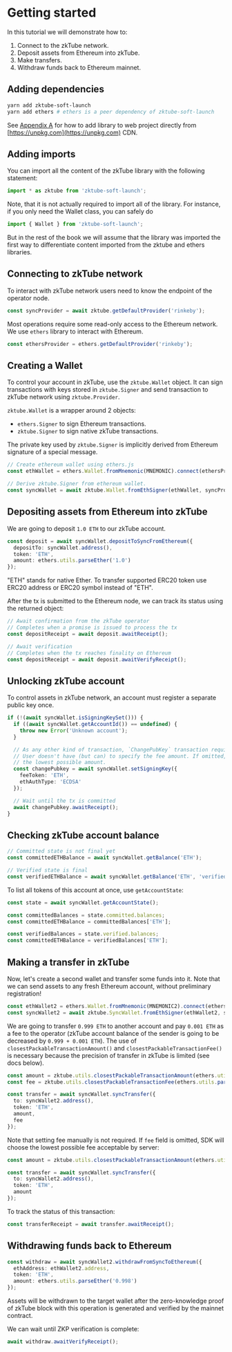 # Getting started

In this tutorial we will demonstrate how to:

1. Connect to the zkTube network.
1. Deposit assets from Ethereum into zkTube.
1. Make transfers.
1. Withdraw funds back to Ethereum mainnet.

## Adding dependencies

```bash
yarn add zktube-soft-launch
yarn add ethers # ethers is a peer dependency of zktube-soft-launch
```

See [Appendix A](browser-bundled.md) for how to add library to web project directly from
[https://unpkg.com](https://unpkg.com) CDN.

## Adding imports

You can import all the content of the zkTube library with the following statement:

```typescript
import * as zktube from 'zktube-soft-launch';
```

Note, that it is not actually required to import all of the library. For instance, if you only need the Wallet class,
you can safely do

```typescript
import { Wallet } from 'zktube-soft-launch';
```

But in the rest of the book we will assume that the library was imported the first way to differentiate content imported
from the zktube and ethers libraries.

## Connecting to zkTube network

To interact with zkTube network users need to know the endpoint of the operator node.

```typescript
const syncProvider = await zktube.getDefaultProvider('rinkeby');
```

Most operations require some read-only access to the Ethereum network. We use `ethers` library to interact with
Ethereum.

```typescript
const ethersProvider = ethers.getDefaultProvider('rinkeby');
```

## Creating a Wallet

To control your account in zkTube, use the `zktube.Wallet` object. It can sign transactions with keys stored in
`zktube.Signer` and send transaction to zkTube network using `zktube.Provider`.

`zktube.Wallet` is a wrapper around 2 objects:

- `ethers.Signer` to sign Ethereum transactions.
- `zktube.Signer` to sign native zkTube transactions.

The private key used by `zktube.Signer` is implicitly derived from Ethereum signature of a special message.

```typescript
// Create ethereum wallet using ethers.js
const ethWallet = ethers.Wallet.fromMnemonic(MNEMONIC).connect(ethersProvider);

// Derive zktube.Signer from ethereum wallet.
const syncWallet = await zktube.Wallet.fromEthSigner(ethWallet, syncProvider);
```

## Depositing assets from Ethereum into zkTube

We are going to deposit `1.0 ETH` to our zkTube account.

```typescript
const deposit = await syncWallet.depositToSyncFromEthereum({
  depositTo: syncWallet.address(),
  token: 'ETH',
  amount: ethers.utils.parseEther('1.0')
});
```

"ETH" stands for native Ether. To transfer supported ERC20 token use ERC20 address or ERC20 symbol instead of "ETH".

After the tx is submitted to the Ethereum node, we can track its status using the returned object:

```typescript
// Await confirmation from the zkTube operator
// Completes when a promise is issued to process the tx
const depositReceipt = await deposit.awaitReceipt();

// Await verification
// Completes when the tx reaches finality on Ethereum
const depositReceipt = await deposit.awaitVerifyReceipt();
```

## Unlocking zkTube account

To control assets in zkTube network, an account must register a separate public key once.

```typescript
if (!(await syncWallet.isSigningKeySet())) {
  if ((await syncWallet.getAccountId()) == undefined) {
    throw new Error('Unknown account');
  }

  // As any other kind of transaction, `ChangePubKey` transaction requires fee.
  // User doesn't have (but can) to specify the fee amount. If omitted, library will query zkTube node for
  // the lowest possible amount.
  const changePubkey = await syncWallet.setSigningKey({
    feeToken: 'ETH',
    ethAuthType: 'ECDSA'
  });

  // Wait until the tx is committed
  await changePubkey.awaitReceipt();
}
```

## Checking zkTube account balance

```typescript
// Committed state is not final yet
const committedETHBalance = await syncWallet.getBalance('ETH');

// Verified state is final
const verifiedETHBalance = await syncWallet.getBalance('ETH', 'verified');
```

To list all tokens of this account at once, use `getAccountState`:

```typescript
const state = await syncWallet.getAccountState();

const committedBalances = state.committed.balances;
const committedETHBalance = committedBalances['ETH'];

const verifiedBalances = state.verified.balances;
const committedETHBalance = verifiedBalances['ETH'];
```

## Making a transfer in zkTube

Now, let's create a second wallet and transfer some funds into it. Note that we can send assets to any fresh Ethereum
account, without preliminary registration!

```typescript
const ethWallet2 = ethers.Wallet.fromMnemonic(MNEMONIC2).connect(ethersProvider);
const syncWallet2 = await zktube.SyncWallet.fromEthSigner(ethWallet2, syncProvider);
```

We are going to transfer `0.999 ETH` to another account and pay `0.001 ETH` as a fee to the operator (zkTube account
balance of the sender is going to be decreased by `0.999 + 0.001 ETH`). The use of `closestPackableTransactionAmount()`
and `closestPackableTransactionFee()` is necessary because the precision of transfer in zkTube is limited (see docs
below).

```typescript
const amount = zktube.utils.closestPackableTransactionAmount(ethers.utils.parseEther('0.999'));
const fee = zktube.utils.closestPackableTransactionFee(ethers.utils.parseEther('0.001'));

const transfer = await syncWallet.syncTransfer({
  to: syncWallet2.address(),
  token: 'ETH',
  amount,
  fee
});
```

Note that setting fee manually is not required. If `fee` field is omitted, SDK will choose the lowest possible fee
acceptable by server:

```typescript
const amount = zktube.utils.closestPackableTransactionAmount(ethers.utils.parseEther('0.999'));

const transfer = await syncWallet.syncTransfer({
  to: syncWallet2.address(),
  token: 'ETH',
  amount
});
```

To track the status of this transaction:

```typescript
const transferReceipt = await transfer.awaitReceipt();
```

## Withdrawing funds back to Ethereum

```typescript
const withdraw = await syncWallet2.withdrawFromSyncToEthereum({
  ethAddress: ethWallet2.address,
  token: 'ETH',
  amount: ethers.utils.parseEther('0.998')
});
```

Assets will be withdrawn to the target wallet after the zero-knowledge proof of zkTube block with this operation is
generated and verified by the mainnet contract.

We can wait until ZKP verification is complete:

```typescript
await withdraw.awaitVerifyReceipt();
```
